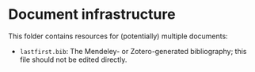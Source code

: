 # Document infrastructure

This folder contains resources for (potentially) multiple documents:

* `lastfirst.bib`: The Mendeley- or Zotero-generated bibliography; this file should not be edited directly.
